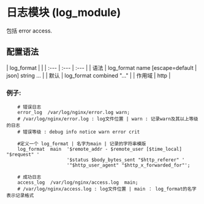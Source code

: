 # 日志模块 \(log\_module\)

包括 error access.

## 配置语法

| log\_format |  |
| :--- | :--- | :--- |
| 语法 | log\_format name \[escape=default \| json\] string ... |
| 默认 | log\_format combined "..." |
| 作用域 | http |

### 例子:

```text
    # 错误日志
    error_log  /var/log/nginx/error.log warn;
    # /var/log/nginx/error.log : log文件位置 | warn : 记录warn及其以上等级的日志
    # 错误等级 : debug info notice warn error crit 

    #定义一个 log_format | 名字为main | 记录的字符串模版
    log_format  main  '$remote_addr - $remote_user [$time_local] "$request" '
                      '$status $body_bytes_sent "$http_referer" '
                      '"$http_user_agent" "$http_x_forwarded_for"';

    # 成功日志
    access_log  /var/log/nginx/access.log  main;
    # /var/log/nginx/access.log : log文件位置 | main ： log_format的名字 表示记录格式
```

